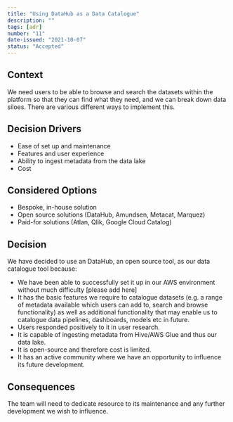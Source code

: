 ```yaml
---
title: "Using DataHub as a Data Catalogue"
description: ""
tags: [adr]
number: "11"
date-issued: "2021-10-07"
status: "Accepted"
---
```


## Context

We need users to be able to browse and search the datasets within the platform so that they can find what they need, and we can break down data siloes. There are various different ways to implement this.

## Decision Drivers

* Ease of set up and maintenance
* Features and user experience
* Ability to ingest metadata from the data lake
* Cost

## Considered Options

* Bespoke, in-house solution
* Open source solutions (DataHub, Amundsen, Metacat, Marquez)
* Paid-for solutions (Atlan, Qlik, Google Cloud Catalog)

## Decision

We have decided to use an DataHub, an open source tool, as our data catalogue tool because:

* We have been able to successfully set it up in our AWS environment without much difficulty [please add here]
* It has the basic features we require to catalogue datasets (e.g. a range of metadata available which users can add to, search and browse functionality) as well as additional functionality that may enable us to catalogue data pipelines, dashboards, models etc in future.
* Users responded positively to it in user research.
* It is capable of ingesting metadata from Hive/AWS Glue and thus our data lake.
* It is open-source and therefore cost is limited.
* It has an active community where we have an opportunity to influence its future development. 

## Consequences

The team will need to dedicate resource to its maintenance and any further development we wish to influence.







